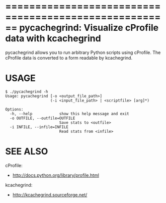 ======================================================
pycachegrind: Visualize cProfile data with kcachegrind
======================================================

pycachegrind allows you to run arbitrary Python scripts
using cProfile.  The cProfile data is converted to a form
readable by kcachegrind.

USAGE
=====

    $ ./pycachegrind -h
    Usage: pycachegrind [-o <output_file_path>]
                        (-i <input_file_path> | <scriptfile> [arg]*)

    Options:
      -h, --help            show this help message and exit
      -o OUTFILE, --outfile=OUTFILE
                            Save stats to <outfile>
      -i INFILE, --infile=INFILE
                            Read stats from <infile>

SEE ALSO
========
cProfile:
* http://docs.python.org/library/profile.html

kcachegrind:
* http://kcachegrind.sourceforge.net/
